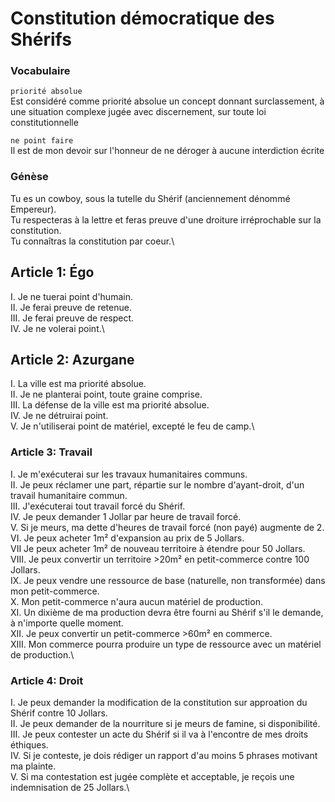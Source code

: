 # Constitution démocratique des Shérifs

### Vocabulaire

`priorité absolue`\
Est considéré comme priorité absolue un concept donnant surclassement, à une situation complexe jugée avec discernement, sur toute loi constitutionnelle

`ne point faire`\
Il est de mon devoir sur l'honneur de ne déroger à aucune interdiction écrite

### Génèse

Tu es un cowboy, sous la tutelle du Shérif (anciennement dénommé Empereur).\
Tu respecteras à la lettre et feras preuve d'une droiture irréprochable sur la constitution.\
Tu connaîtras la constitution par coeur.\ 

## Article 1: Égo

I. Je ne tuerai point d'humain.\
II. Je ferai preuve de retenue.\
III. Je ferai preuve de respect.\
IV. Je ne volerai point.\

## Article 2: Azurgane

I. La ville est ma priorité absolue.\
II. Je ne planterai point, toute graine comprise.\
III. La défense de la ville est ma priorité absolue.\
IV. Je ne détruirai point.\
V. Je n'utiliserai point de matériel, excepté le feu de camp.\

### Article 3: Travail

I. Je m'exécuterai sur les travaux humanitaires communs.\
II. Je peux réclamer une part, répartie sur le nombre d'ayant-droit, d'un travail humanitaire commun.\
III. J'exécuterai tout travail forcé du Shérif.\
IV. Je peux demander 1 Jollar par heure de travail forcé.\
V. Si je meurs, ma dette d'heures de travail forcé (non payé) augmente de 2.\
VI. Je peux acheter 1m² d'expansion au prix de 5 Jollars.\
VII Je peux acheter 1m² de nouveau territoire à étendre pour 50 Jollars.\
VIII. Je peux convertir un territoire >20m² en petit-commerce contre 100 Jollars.\
IX. Je peux vendre une ressource de base (naturelle, non transformée) dans mon petit-commerce.\
X. Mon petit-commerce n'aura aucun matériel de production.\
XI. Un dixième de ma production devra être fourni au Shérif s'il le demande, à n'importe quelle moment.\
XII. Je peux convertir un petit-commerce >60m² en commerce.\
XIII. Mon commerce pourra produire un type de ressource avec un matériel de production.\

### Article 4: Droit

I. Je peux demander la modification de la constitution sur approation du Shérif contre 10 Jollars.\
II. Je peux demander de la nourriture si je meurs de famine, si disponibilité.\
III. Je peux contester un acte du Shérif si il va à l'encontre de mes droits éthiques.\
IV. Si je conteste, je dois rédiger un rapport d'au moins 5 phrases motivant ma plainte.\
V. Si ma contestation est jugée complète et acceptable, je reçois une indemnisation de 25 Jollars.\
